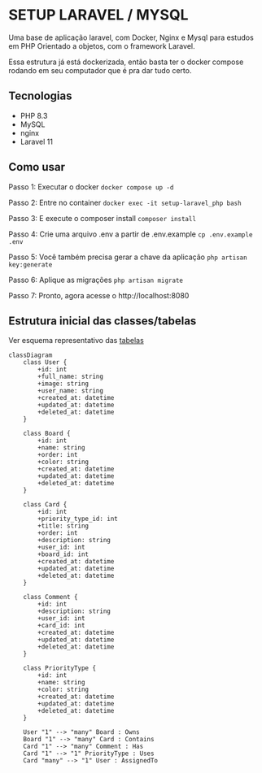 # SETUP LARAVEL / MYSQL

Uma base de aplicação laravel, com Docker, Nginx e Mysql para estudos em PHP Orientado a objetos, com o framework Laravel.

Essa estrutura já está dockerizada, então basta ter o docker compose rodando em seu computador que é pra dar tudo certo.

## Tecnologias

- PHP 8.3
- MySQL
- nginx
- Laravel 11

## Como usar

Passo 1: Executar o docker
`docker compose up -d`

Passo 2: Entre no container
`docker exec -it setup-laravel_php bash`

Passo 3: E execute o composer install
`composer install`

Passo 4: Crie uma arquivo .env a partir de .env.example
`cp .env.example .env`

Passo 5: Você também precisa gerar a chave da aplicação
`php artisan key:generate`

Passo 6: Aplique as migrações
`php artisan migrate`

Passo 7: Pronto, agora acesse o http://localhost:8080

## Estrutura inicial das classes/tabelas

Ver esquema representativo das [tabelas](https://dbdesigner.page.link/rdiaJVDmpVa2Agvf8)

```mermaid
classDiagram
    class User {
        +id: int
        +full_name: string
        +image: string
        +user_name: string
        +created_at: datetime
        +updated_at: datetime
        +deleted_at: datetime
    }

    class Board {
        +id: int
        +name: string
        +order: int
        +color: string
        +created_at: datetime
        +updated_at: datetime
        +deleted_at: datetime
    }

    class Card {
        +id: int
        +priority_type_id: int
        +title: string
        +order: int
        +description: string
        +user_id: int
        +board_id: int
        +created_at: datetime
        +updated_at: datetime
        +deleted_at: datetime
    }

    class Comment {
        +id: int
        +description: string
        +user_id: int
        +card_id: int
        +created_at: datetime
        +updated_at: datetime
        +deleted_at: datetime
    }

    class PriorityType {
        +id: int
        +name: string
        +color: string
        +created_at: datetime
        +updated_at: datetime
        +deleted_at: datetime
    }

    User "1" --> "many" Board : Owns
    Board "1" --> "many" Card : Contains
    Card "1" --> "many" Comment : Has
    Card "1" --> "1" PriorityType : Uses
    Card "many" --> "1" User : AssignedTo
```

